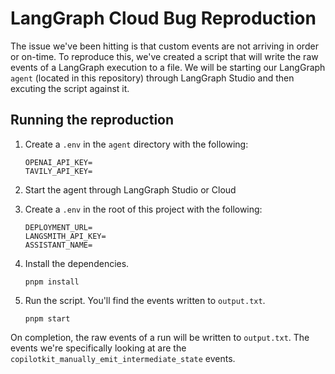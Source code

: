 # LangGraph Cloud Bug Reproduction
The issue we've been hitting is that custom events are not arriving in order or on-time. To reproduce this,
we've created a script that will write the raw events of a LangGraph execution to a file. We will be starting
our LangGraph `agent` (located in this repository) through LangGraph Studio and then excuting the script against it.

## Running the reproduction

1. Create a `.env` in the `agent` directory with the following:
    ```
    OPENAI_API_KEY=
    TAVILY_API_KEY=
    ```
2. Start the agent through LangGraph Studio or Cloud
2. Create a `.env` in the root of this project with the following:
    ```
    DEPLOYMENT_URL=
    LANGSMITH_API_KEY=
    ASSISTANT_NAME=
    ```
3. Install the dependencies.
    ```
    pnpm install
    ```

4. Run the script. You'll find the events written to `output.txt`.
    ```
    pnpm start
    ```

On completion, the raw events of a run will be written to `output.txt`. The events we're specifically looking at are the 
`copilotkit_manually_emit_intermediate_state` events.